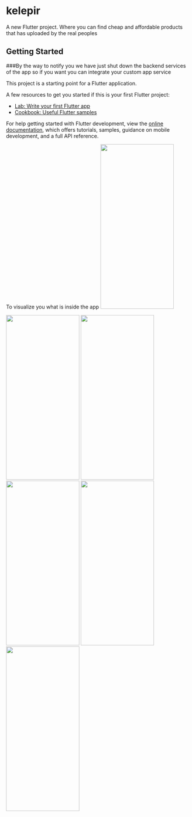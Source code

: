 # kelepir

A new Flutter project. Where you can find cheap and affordable products that has uploaded by the real peoples 

## Getting Started

###By the way to notify you we have just shut down the backend services of the app so if you want you can integrate your custom app service 

This project is a starting point for a Flutter application.

A few resources to get you started if this is your first Flutter project:

- [Lab: Write your first Flutter app](https://docs.flutter.dev/get-started/codelab)
- [Cookbook: Useful Flutter samples](https://docs.flutter.dev/cookbook)

For help getting started with Flutter development, view the
[online documentation](https://docs.flutter.dev/), which offers tutorials,
samples, guidance on mobile development, and a full API reference.

To visualize you what is inside the app
<img src="https://firebasestorage.googleapis.com/v0/b/clash-cards-77641.appspot.com/o/img_1.jpg?alt=media" data-canonical-src="https://gyazo.com/eb5c5741b6a9a16c692170a41a49c858.png" width="200" height="450" />


<img src="https://firebasestorage.googleapis.com/v0/b/clash-cards-77641.appspot.com/o/img_2.jpg?alt=media" data-canonical-src="https://gyazo.com/eb5c5741b6a9a16c692170a41a49c858.png" width="200" height="450" />


<img src="https://firebasestorage.googleapis.com/v0/b/clash-cards-77641.appspot.com/o/img_3.jpg?alt=media" data-canonical-src="https://gyazo.com/eb5c5741b6a9a16c692170a41a49c858.png" width="200" height="450" />


<img src="https://firebasestorage.googleapis.com/v0/b/clash-cards-77641.appspot.com/o/img_4.jpg?alt=media" data-canonical-src="https://gyazo.com/eb5c5741b6a9a16c692170a41a49c858.png" width="200" height="450" />


<img src="https://firebasestorage.googleapis.com/v0/b/clash-cards-77641.appspot.com/o/img_5.jpg?alt=media" data-canonical-src="https://gyazo.com/eb5c5741b6a9a16c692170a41a49c858.png" width="200" height="450" />


<img src="https://firebasestorage.googleapis.com/v0/b/clash-cards-77641.appspot.com/o/img_6.jpg?alt=media" data-canonical-src="https://gyazo.com/eb5c5741b6a9a16c692170a41a49c858.png" width="200" height="450" />






